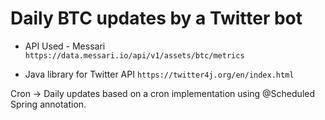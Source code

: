 # Daily BTC updates by a Twitter bot

- API Used - Messari
`
https://data.messari.io/api/v1/assets/btc/metrics
`

- Java library for Twitter API
`
https://twitter4j.org/en/index.html
`

Cron -> Daily updates based on a cron implementation using @Scheduled Spring annotation.
